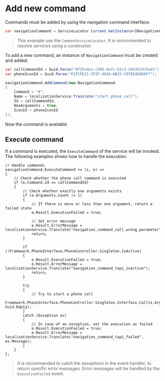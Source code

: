 # Add new command

Commands must be added by using the navigation command interface: 

```csharp
var navigationCommand = ServiceLocator.Current.GetInstance<INavigationCommandService>();
```

> This example use the `CommonServiceLocator`. It is recommended to resolve services using a constructor.

To add a new command, an instance of `NavigationCommand` must be created and added:

```csharp
var callCommandId = Guid.Parse("0f25c4e1-c505-4efc-b1c3-54b3524c5ed3");
var phoneIconId = Guid.Parse("E1FCFE21-5F2F-4836-AB33-C07EE4DAD9F7");

navigationCommand.AddCommand(new NavigationCommand
{
    Command = "#",
    Name = localizationService.Translate("start_phone_call"),
    Id = callCommandId,
    HasArguments = true,
    IconId = phoneIconId
});
```

Now the command is available

## Execute command

If a command is executed, the `ExecuteCommand` of the service will be invoked. The following
examples shows how to handle the execution:

```
// Handle commands
navigationCommand.ExecuteCommand += (s, e) =>
{
    // Check whether the phone call command is executed
    if (e.Command.Id == callCommandId)
    {
        // Check whether exactly one arguments exists
        if (e.Arguments.Count != 1)
        {
            // If there is more or less than one argument, return a failed state
            e.Result.ExecutionFailed = true;

            // Set error message
            e.Result.ErrorMessage = localizationService.Translate("navigation_command_call_wrong_parameter");
            return;
        }

        if (!Framework.PhoneInterface.PhoneController.Singleton.IsActive)
        {
            e.Result.ExecutionFailed = true;
            e.Result.ErrorMessage = localizationService.Translate("navigation_command_tapi_inactive");
            return;
        }

        try
        {
            // Try to start a phone call
            Framework.PhoneInterface.PhoneController.Singleton.Interface.Call(e.Arguments[0], Guid.Empty);
        }
        catch (Exception ex)
        {
            // In case of an exception, set the execution as failed
            e.Result.ExecutionFailed = true;
            e.Result.ErrorMessage = localizationService.Translate("navigation_command_tapi_failed", ex.Message);
        }
    }
};
```

> It is recommended to catch the exceptions in the event handler, to return specific error messages.
> Error messages will be handled by the `ExecutionFailed` event.